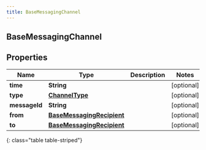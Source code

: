 ```yaml
---
title: BaseMessagingChannel
---
```

## BaseMessagingChannel


## Properties

| Name | Type | Description | Notes |
| ------------ | ------------- | ------------- | ------------- |
| **time** | <!----><!---->**String**<!----> |  |  [optional] |
| **type** | <!----><!---->[**ChannelType**](ChannelType.html)<!----> |  |  [optional] |
| **messageId** | <!----><!---->**String**<!----> |  |  [optional] |
| **from** | <!----><!---->[**BaseMessagingRecipient**](BaseMessagingRecipient.html)<!----> |  |  [optional] |
| **to** | <!----><!---->[**BaseMessagingRecipient**](BaseMessagingRecipient.html)<!----> |  |  [optional] |
{: class="table table-striped"}



